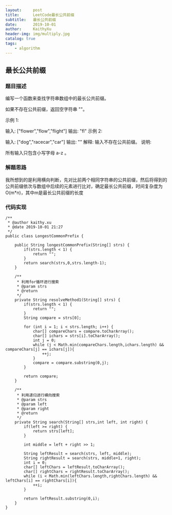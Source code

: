 ```yaml
---
layout:     post
title:      LeetCode最长公共前缀
subtitle:   最长公共前缀
date:       2019-10-01
author:     KaithyXu
header-img: img/multiply.jpg
catalog: true
tags:
    - algorithm
---
```

## 最长公共前缀


### 题目描述

编写一个函数来查找字符串数组中的最长公共前缀。

如果不存在公共前缀，返回空字符串 ""。

示例 1:

输入: ["flower","flow","flight"]
输出: "fl"
示例 2:

输入: ["dog","racecar","car"]
输出: ""
解释: 输入不存在公共前缀。
说明:

所有输入只包含小写字母 a-z 。

### 解题思路

 我所想到的是利用横向判断，先对比前两个相同字符串的公共前缀，然后将得到的公共前缀依次与数组中后续的元素进行比对，确定最长公共前缀，时间复杂度为O(m*n)，其中m是最长公共前缀的长度

### 代码实现

```
/**
 * @author kaithy.xu
 * @date 2019-10-01 21:27
 */
public class LongestCommonPrefix {

    public String longestCommonPrefix(String[] strs) {
        if(strs.length < 1) {
            return "";
        }
        return search(strs,0,strs.length-1);
    }

    /**
     * 利用for循环进行搜索
     * @param strs
     * @return
     */
    private String resolveMethod1(String[] strs) {
        if(strs.length < 1) {
            return "";
        }
        String compare = strs[0];

        for (int i = 1; i < strs.length; i++) {
            char[] compareChars = compare.toCharArray();
            char[] ichars = strs[i].toCharArray();
            int j = 0;
            while (j < Math.min(compareChars.length,ichars.length) && compareChars[j] == ichars[j]){
                ++j;
            }
            compare = compare.substring(0,j);
        }

        return compare;
    }

    /**
     * 利用递归进行横向搜索
     * @param strs
     * @param left
     * @param right
     * @return
     */
    private String search(String[] strs,int left, int right) {
        if(left >= right) {
            return strs[left];
        }

        int middle = left + right >> 1;

        String leftResult = search(strs, left, middle);
        String rightResult = search(strs, middle+1, right);
        int i = 0;
        char[] leftChars = leftResult.toCharArray();
        char[] rightChars = rightResult.toCharArray();
        while (i < Math.min(leftChars.length,rightChars.length) && leftChars[i] == rightChars[i]){
            ++i;
        }

        return leftResult.substring(0,i);
    }
}


```

